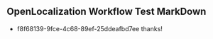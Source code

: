 ## OpenLocalization Workflow Test MarkDown
* f8f68139-9fce-4c68-89ef-25ddeafbd7ee 
thanks!<!--HONumber=Mar16_HO3-->
